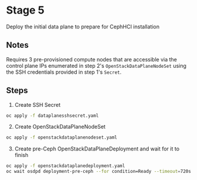 # Stage 5

Deploy the initial data plane to prepare for CephHCI installation

## Notes

Requires 3 pre-provisioned compute nodes that are accessible via the control plane IPs
enumerated in step 2's `OpenStackDataPlaneNodeSet` using the SSH credentials provided
in step 1's `Secret`.

## Steps

1. Create SSH Secret
```bash
oc apply -f dataplanesshsecret.yaml
```
2. Create OpenStackDataPlaneNodeSet
```bash
oc apply -f openstackdataplanenodeset.yaml
```
3. Create pre-Ceph OpenStackDataPlaneDeployment and wait for it to finish
```bash
oc apply -f openstackdataplanedeployment.yaml
oc wait osdpd deployment-pre-ceph --for condition=Ready --timeout=720s
```
